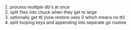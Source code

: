 1. process multiple db's at once
2. split files into chuck when they get to large
3. optionally get ttl (now restore uses 0 which means no ttl)
4. split looping keys and appending into seperate go routine
